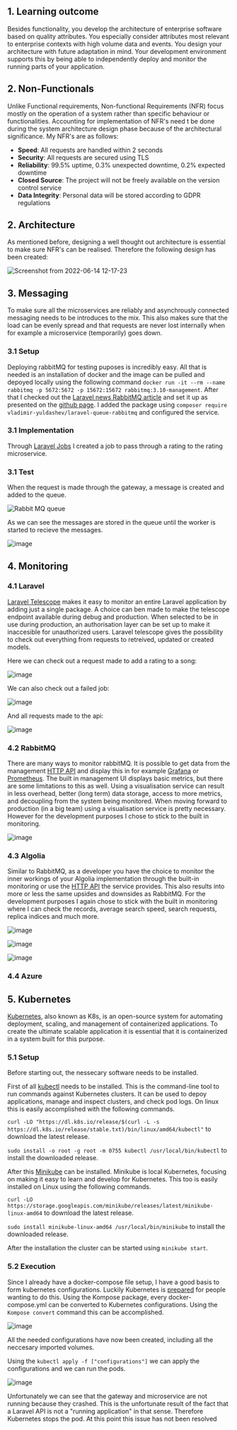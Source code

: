 ## 1. Learning outcome
Besides functionality, you develop the architecture of enterprise software based on quality attributes. You especially consider attributes most relevant to enterprise contexts with high volume data and events. You design your architecture with future adaptation in mind. Your development environment supports this by being able to independently deploy and monitor the running parts of your application.

## 2. Non-Functionals
Unlike Functional requirements, Non-functional Requirements (NFR) focus mostly on the operation of a system rather than specific behaviour or functionalities. Accounting for implementation of NFR's need t be done during the system architecture design phase because of the architectural significance. My NFR's are as follows:

- **Speed**: All requests are handled within 2 seconds
- **Security**: All requests are secured using TLS
- **Reliability**: 99.5% uptime, 0.3% unexpected downtime, 0.2% expected downtime
- **Closed Source**: The project will not be freely available on the version control service
- **Data Integrity**: Personal data will be stored according to GDPR regulations

## 2. Architecture
As mentioned before, designing a well thought out architecture is essential to make sure NFR's can be realised. Therefore the following design has been created:

![Screenshot from 2022-06-14 12-17-23](https://user-images.githubusercontent.com/46562627/173563637-9b2be217-2aec-4cec-a396-0358aff3253f.png)


## 3. Messaging
To make sure all the microservices are reliably and asynchrously connected messaging needs to be introduces to the mix. This also makes sure that the load can be evenly spread and that requests are never lost internally when for example a microservice (temporarily) goes down.

### 3.1 Setup
Deploying rabbitMQ for testing puposes is incredibly easy. All that is needed is an installation of docker and the image can be pulled and depoyed locally using the following command `docker run -it --rm --name rabbitmq -p 5672:5672 -p 15672:15672 rabbitmq:3.10-management`.
After that I checked out the [Laravel news RabbitMQ article](https://laravel-news.com/laravel-rabbitmq-queue-driver) and set it up as presented on the [github page](https://github.com/vyuldashev/laravel-queue-rabbitmq). I added the package using `composer require vladimir-yuldashev/laravel-queue-rabbitmq` and configured the service.

### 3.1 Implementation
Through [Laravel Jobs](https://laravel.com/docs/9.x/queues) I created a job to pass through a rating to the rating microservice. 

### 3.1 Test
When the request is made through the gateway, a message is created and added to the queue.

![Rabbit MQ queue](https://user-images.githubusercontent.com/46562627/173590537-893458e2-d432-4c9c-8802-4f0eb3a6cc4e.png)

As we can see the messages are stored in the queue until the worker is started to recieve the messages.

![image](https://user-images.githubusercontent.com/46562627/173853340-014a05a2-c449-4d58-91aa-f9238d7ba95c.png)

## 4. Monitoring
### 4.1 Laravel
[Laravel Telescope](https://laravel.com/docs/9.x/telescope) makes it easy to monitor an entire Laravel application by adding just a single package. A choice can ben made to make the telescope endpoint available during debug and production. When selected to be in use during production, an authorisation layer can be set up to make it inaccesible for unauthorized users.
Laravel telescope gives the possibility to check out everything from requests to retreived, updated or created models.

Here we can check out a request made to add a rating to a song: 

![image](https://user-images.githubusercontent.com/46562627/173595404-35bdd82e-a576-4dbf-a344-0d22bdd4792e.png)

We can also check out a failed job:

![image](https://user-images.githubusercontent.com/46562627/173595515-fb633542-6153-41ce-9ea4-32a4ff69d6bc.png)

And all requests made to the api:

![image](https://user-images.githubusercontent.com/46562627/173595607-fb6ea693-eb7e-4f42-baac-7f380ccb58fe.png)


### 4.2 RabbitMQ
There are many ways to monitor rabbitMQ. It is possible to get data from the management [HTTP API](https://www.rabbitmq.com/management.html#http-api) and display this in for example [Grafana](https://grafana.com/) or [Prometheus](https://prometheus.io/).
The built in management UI displays basic metrics, but there are some limitations to this as well. Using a visualisation service can result in less overhead, better (long term) data storage, access to more metrics, and decoupling from the system being monitored. When moving forward to production (in a big team) using a visualisation service is pretty necessary. However for the development purposes I chose to stick to the built in monitoring.

![image](https://user-images.githubusercontent.com/46562627/173858774-3195b4cb-6517-4ef1-b8b4-1c5d645fa436.png)

### 4.3 Algolia
Similar to RabbitMQ, as a developer you have the choice to monitor the inner workings of your Algolia implementation through the built-in monitoring or use the [HTTP API](https://www.algolia.com/doc/rest-api/monitoring/) the service provides. This also results into more or less the same upsides and downsides as RabbitMQ. For the development purposes I again chose to stick with the built in monitoring where I can check the records, average search speed, search requests, replica indices and much more.

![image](https://user-images.githubusercontent.com/46562627/173860741-5170b9ec-6f5e-441e-b471-c93d875cf060.png)

![image](https://user-images.githubusercontent.com/46562627/173860847-4897cb26-630b-435f-a8f1-80fe067d61c3.png)

![image](https://user-images.githubusercontent.com/46562627/173860952-7e546e20-6e54-483b-96ad-50847c6ea80f.png)


### 4.4 Azure

## 5. Kubernetes
[Kubernetes](https://kubernetes.io/), also known as K8s, is an open-source system for automating deployment, scaling, and management of containerized applications. To create the ultimate scalable application it is essential that it is containerized in a system built for this purpose.

### 5.1 Setup
Before starting out, the nessecary software needs to be installed. 

First of all [kubectl](https://kubernetes.io/docs/tasks/tools/#kubectl) needs to be installed. This is the command-line tool to run commands against Kubernetes clusters. It can be used to depoy applications, manage and inspect clusters, and check pod logs. On linux this is easily accomplished with the following commands.

`curl -LO "https://dl.k8s.io/release/$(curl -L -s https://dl.k8s.io/release/stable.txt)/bin/linux/amd64/kubectl"` to download the latest release.

`sudo install -o root -g root -m 0755 kubectl /usr/local/bin/kubectl` to install the downloaded release.

After this [Minikube](https://minikube.sigs.k8s.io/docs/) can be installed. Minikube is local Kubernetes, focusing on making it easy to learn and develop for Kubernetes. This too is easily installed on Linux using the following commands.

`curl -LO https://storage.googleapis.com/minikube/releases/latest/minikube-linux-amd64` to download the latest release.

`sudo install minikube-linux-amd64 /usr/local/bin/minikube` to install the downloaded release.

After the installation the cluster can be started using `minikube start`.

### 5.2 Execution
Since I already have a docker-compose file setup, I have a good basis to form kubernetes configurations. Luckily Kubernetes is [prepared](https://kubernetes.io/docs/tasks/configure-pod-container/translate-compose-kubernetes/) for people wanting to do this. Using the Kompose package, every docker-compose.yml can be converted to Kubernetes configurations. Using the `Kompose convert` command this can be accomplished.

![image](https://user-images.githubusercontent.com/46562627/174627773-6e4e533c-94f9-4b5e-bc2b-d306c66e3b4a.png)

All the needed configurations have now been created, including all the neccesary imported volumes. 

Using the `kubectl apply -f ["configurations"]` we can apply the configurations and we can run the pods.

![image](https://user-images.githubusercontent.com/46562627/174628656-6ecde1df-170d-4234-8df8-a690f5179b84.png)

Unfortunately we can see that the gateway and microservice are not running because they crashed. This is the unfortunate result of the fact that a Laravel API is not a "running application" in that sense. Therefore Kubernetes stops the pod. At this point this issue has not been resolved 


